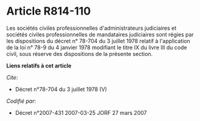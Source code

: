 # Article R814-110

Les sociétés civiles professionnelles d'administrateurs judiciaires et sociétés civiles professionnelles de mandataires
judiciaires sont régies par les dispositions du décret n° 78-704 du 3 juillet 1978 relatif à l'application de la loi n° 78-9
du 4 janvier 1978 modifiant le titre IX du livre III du code civil, sous réserve des dispositions de la présente section.

**Liens relatifs à cet article**

_Cite_:

  - Décret n°78-704 du 3 juillet 1978 (V)

_Codifié par_:

  - Décret n°2007-431 2007-03-25 JORF 27 mars 2007
